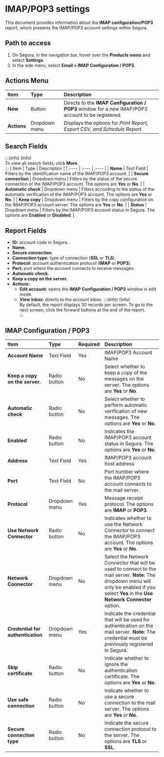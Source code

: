 # IMAP/POP3 settings

This document provides information about the **IMAP configuration/POP3** report, which presents the IMAP/POP3 account settings within Segura.

## Path to access
1. On Segura, in the navigation bar, hover over the **Products menu** and select **Settings**.  
2. In the side menu, select **Email \> IMAP Configuration / POP3**.

## Actions Menu
| Item | Type | Description |
| :---- | :---- | :---- |
| **New** | Button | Directs to the **IMAP Configuration / POP3** window for a new IMAP/POP3 account to be registered. |
| **Actions** | Dropdown menu | Displays the options for *Print Report, Export CSV, and Schedule Report.* |

## Search Fields
:::(info) (Info)  
To view all search fields, click **More.**  
:::
| Item | Type | Description |
| :---- | :---- | :---- |
| **Name** | Text Field | Filters by the identification name of the IMAP/POP3 account. |
| **Secure connection** | Dropdown menu | Filters by the status of the secure connection of the IMAP/POP3 account. The options are **Yes** or **No**. |
| **Automatic check** | Dropdown menu | Filters according to the status of the automatic verification of the IMAP/POP3 account. The options are **Yes** or **No**. |
| **Keep copy** | Dropdown menu | Filters by the copy configuration on the IMAP/POP3 account server. The options are **Yes** or **No**. |
| **Status** | Dropdown menu | Filters by the IMAP/POP3 account status in Segura. The options are **Enabled** or **Disabled**. |

## Report Fields
* **ID:** account code in Segura.  
* **Name.**  
* **Secure connection.**  
* **Connection type:** type of connection (**SSL** or **TLS**).  
* **Protocol:** account authentication protocol (**IMAP** or **POP3**).  
* **Port:** port where the account connects to receive messages.  
* **Automatic check.**  
* **Keep a copy on the server.**  
* **Actions:**  
  * **Edit account:** opens the **IMAP Configuration / POP3** window in edit mode.  
  * **View inbox**: directs to the account inbox.
:::(info) (Info)  
By default, the report displays 30 records per screen. To go to the next screen, click the forward buttons at the end of the report.  
:::

## IMAP Configuration / POP3
| Item | Type | Required | Description |
| :---- | :---- | :---- | :---- |
| **Account Name** | Text Field | Yes | IMAP/POP3 Account Name |
| **Keep a copy on the server.** | Radio button | No | Select whether to keep a copy of the messages on the server. The options are **Yes** or **No**. |
| **Automatic check** | Radio button | No | Select whether to perform automatic verification of new messages. The options are **Yes** or **No**. |
| **Enabled** | Radio button | No | Indicates the IMAP/POP3 account status in Segura. The options are **Yes** or **No**. |
| **Address** | Text Field | Yes | IMAP/POP3 account host address |
| **Port** | Text Field | No | Port number where the IMAP/POP3 account connects to the mail server. |
| **Protocol** | Dropdown menu | Yes | Message receipt protocol. The options are **IMAP** or **POP3**. |
| **Use Network Connector** | Radio button | No | Indicates whether to use the Network Connector to connect the IMAP/POP3 account. The options are **Yes** or **No**. |
| **Network Connector** | Dropdown menu | No | Select the Network Connector that will be used to connect to the mail server. **Note**: The dropdown menu will only be enabled if you select **Yes** in the **Use Network Connector** option. |
| **Credential for authentication** | Dropdown menu | Yes | Indicate the credential that will be used for authentication on the mail server. **Note**: The credential must be previously registered in Segura. |
| **Skip certificate** | Radio button | No | Indicate whether to ignore the authentication certificate. The options are **Yes** or **No**. |
| **Use safe connection** | Radio button | No | Indicate whether to use a secure connection to the mail server. The options are **Yes** or **No**. |
| **Secure connection type** | Radio button | No | Indicate the secure connection protocol to the server. The options are **TLS** or **SSL**. |


